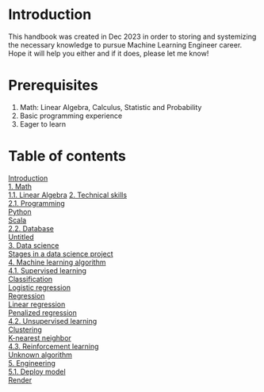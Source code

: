 # Introduction

This handbook was created in Dec 2023 in order to storing and systemizing the necessary knowledge to pursue Machine Learning Engineer career. Hope it will help you either and if it does, please let me know!

# Prerequisites

1. Math: Linear Algebra, Calculus, Statistic and Probability
2. Basic programming experience
3. Eager to learn

# Table of contents

[Introduction](README.md)  
[1. Math](<1. Math/README.md>)  
	[1.1. Linear Algebra](<1. Math/1.1. Linear Algebra.md>) 
[2. Technical skills](<2. Technical skills/README.md>)  
	[2.1. Programming](<2. Technical skills/2.1. Programming/README.md>)  
		[Python](<2. Technical skills/2.1. Programming/Python.md>)  
		[Scala](<2. Technical skills/2.1. Programming/Scala.md>)  
	[2.2. Database](<2. Technical skills/2.2. Database/README.md>)  
		[Untitled](<2. Technical skills/2.2. Database/Untitled.md>)  
[3. Data science](<3. Data science/README.md>)  
	[Stages in a data science project](<3. Data science/Stages in a data science project.md>)  
[4. Machine learning algorithm](<4. Machine learning algorithm/README.md>)  
	[4.1. Supervised learning](<4. Machine learning algorithm/4.1. Supervised learning/README.md>)  
	    [Classification](<4. Machine learning algorithm/4.1. Supervised learning/Classification/README.md>)  
			[Logistic regression](<4. Machine learning algorithm/4.1. Supervised learning/Classification/Logistic regression.md>)  
		[Regression](<4. Machine learning algorithm/4.1. Supervised learning/Regression/README.md>)  
		    [Linear regression](<4. Machine learning algorithm/4.1. Supervised learning/Regression/Linear regression.md>)  
		    [Penalized regression](<4. Machine learning algorithm/4.1. Supervised learning/Regression/Penalized regression.md>)  
	[4.2. Unsupervised learning](<4. Machine learning algorithm/4.2. Unsupervised learning/README.md>)  
		[Clustering](<4. Machine learning algorithm/4.2. Unsupervised learning/Clustering/README.md>)  
      [K-nearest neighbor](<4. Machine learning algorithm/4.2. Unsupervised learning/Clustering/K-nearest neighbor.md>)  
	[4.3. Reinforcement learning](<4. Machine learning algorithm/4.3. Reinforcement learning/README.md>)  
	    [Unknown algorithm](<4. Machine learning algorithm/4.3. Reinforcement learning/Unknown algorithm.md>)  
[5. Engineering](<5. Engineering/README.md>)  
	  [5.1. Deploy model](<5. Engineering/5.1. Deploy model/README.md>)  
	    [Render](<5. Engineering/5.1. Depoy model/Render.md>)  
## 